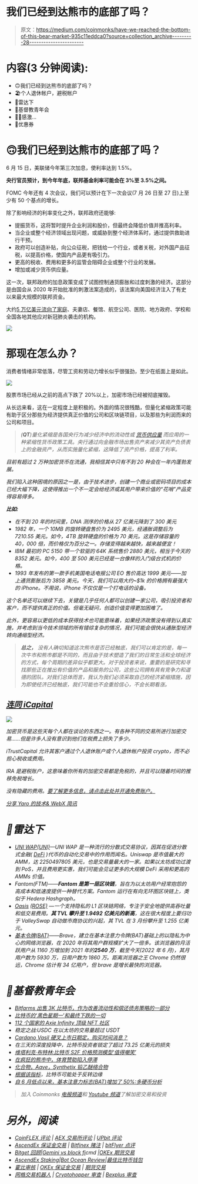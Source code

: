 # 我们已经到达熊市的底部了吗？

> 原文：<https://medium.com/coinmonks/have-we-reached-the-bottom-of-this-bear-market-935c11eddca0?source=collection_archive---------28----------------------->

# 内容(3 分钟阅读):

*   🙃我们已经到达熊市的底部了吗？
*   🏖️个人退休帐户，避税帐户
*   👀雷达下
*   📰基督教青年会
*   🙏🏻感激…
*   💸优惠券

# 🙃我们已经到达熊市的底部了吗？

6 月 15 日，美联储今年第三次加息，使利率达到 1.5%。

**央行官员预计，到今年年底，联邦基金利率可能会在 3%至 3.5%之间。**

FOMC 今年还有 4 次会议，我们可以预计在下一次会议(7 月 26 日至 27 日)上至少有 50 个基点的增长。

除了影响经济的利率变化之外，联邦政府还能够:

*   提振货币，这将暂时提升企业利润和股价，但最终会降低价值并推高利率。
*   当企业或整个经济领域出现问题，或威胁到整个经济体系时，通过提供救助进行干预。
*   政府可以创造补贴，向公众征税，把钱给一个行业，或者关税，对外国产品征税，以提高价格，使国内产品更有吸引力。
*   更高的税收、费用和更多的监管会阻碍企业或整个行业的发展。
*   增加或减少货币供应量。

这一次，联邦政府的加息政策变成了试图控制通货膨胀和过度刺激的经济。这部分是由国会从 2020 年开始批准的刺激法案造成的，该法案向美国经济注入了有史以来最大规模的联邦资金。

大约[5 万亿美元流向了家庭](http://nytimes.com)、夫妻店、餐馆、航空公司、医院、地方政府、学校和全国各地其他应对新冠肺炎袭击的机构。

![](img/2f1ecbae4578ed8bbd557896c75c87a8.png)

# 那现在怎么办？

消费者情绪非常低落，尽管工资和劳动力增长似乎很强劲，至少在纸面上是如此。

![](img/c5c4d0b1dc9cd37885443018d5af517c.png)

股票市场已经从之前的高点下跌了 20%以上，加密市场已经被彻底摧毁。

从长远来看，这在一定程度上是积极的。外面的情况很残酷，但量化紧缩政策可能有助于区分那些为经济提供真正价值的公司和区块链项目，以及那些为利润而来的公司和项目。

> **(****QT****)量化紧缩是各国央行为减少经济中的流动性或* [*货币供应量*](https://en.wikipedia.org/wiki/Money_supply) *而应用的一种紧缩性货币政策工具。央行通过向金融市场出售资产来减少其资产负债表上的金融资产，从而实施量化紧缩，这降低了资产价格，提高了利率。**

*目前有超过 2 万种加密货币在流通，我相信其中只有不到 20 种会在一年内蓬勃发展。*

*我们陷入这种困境的原因之一是，由于技术进步，创建一个商业或密码项目的成本已经大幅下降，这使得推出一个不一定会给经济或其用户带来价值的“花哨”产品变得容易得多。*

***比如:***

*   *在不到 20 年的时间里，DNA 测序的价格从 27 亿美元降到了 300 美元*
*   *1982 年，一个 10MB 的旋转硬盘售价为 2495 美元，经通胀调整后为 7210.55 美元。如今，4TB 旋转硬盘的价格为 70 美元。这是存储容量的 40，000 倍，而价格仅为百分之一。存储变得越来越快，越来越便宜！*
*   *IBM 最初的 PC 5150 带一个软驱的 64K 系统售价 2880 美元，相当于今天的 8352 美元。如今，400 至 500 美元已经是一台像样的入门级台式机的价格。*
*   *1993 年发布的第一款手机美国电话电报公司 EO 售价高达 1999 美元——加上通货膨胀后为 3858 美元。今天，我们可以用大约~$1k 的价格拥有最强大的 iPhone。不用说，iPhone 不仅仅是一个打电话的设备。*

*这个名单还可以继续下去，关键是几乎任何人都可以创建一家公司，吸引投资者和客户，而不提供真正的价值。但毫无疑问，创造价值变得更加困难了。*

*此外，更容易以更低的成本获得技术也可能意味着，如果经济政策没有得到认真实施，并考虑到当今技术领域的所有错综复杂的情况，我们可能会很快从通胀型经济转向通缩型经济。*

> ****总之，*** *没有人确切知道这次熊市是否已经触底，我们可以肯定的是，每一次牛市和熊市都是不同的，而且由于技术塑造了我们的日常生活和全球经济的方式，每个周期的差异似乎都更大。对于投资者来说，重要的是研究和寻找那些正在推出有价值的产品和服务的公司，这些公司拥有具有竞争力和道德的团队。对我们总体而言，我认为我们必须采取自己的经济紧缩措施，因为即使经济已经触底，我们可能也不会重拾信心，不会长期看涨。**

## *[连同 iCapital](https://itrustcapital.com/referral100?utm_source=partner&utm_medium=youtube&utm_campaign=partner637&oid=10&affid=637)*

*![](img/45b0d6af45962d9201845a881aa8b043.png)*

*加密货币是这些天每个人都在谈论的东西之一。有各种不同的交易所进行加密交易……但是许多人没有意识到他们在税费上损失了多少。*

*iTrustCapital 允许其客户通过个人退休账户或个人退休帐户投资 crypto，而不必担心税收或费用。*

*IRA 是避税账户，这意味着你所有的加密交易都是免税的，并且可以随着时间的推移免税增长。*

*没有隐藏的费用。[要了解更多信息，请点击此处并开通免费账户。](https://itrustcapital.com/referral100?utm_source=partner&utm_medium=youtube&utm_campaign=partner637&oid=10&affid=637)*

*[分享 Yaro 的技术& WebX 简讯](https://yarocelis.substack.com/?utm_source=substack&utm_medium=email&utm_content=share&action=share)*

# *👀雷达下*

*   *[UNI WAP(UNI)](http://uniswap.org)—UNI WAP 是一种流行的分散式交易协议，因其在促进分散式金融( [DeFi](https://coinmarketcap.com/alexandria/article/what-is-decentralized-finance) )代币的自动化交易中的作用而闻名。Uniswap 是市值最大的 AMM，达 2250497805 美元，也是交易量最大的一家。如果以太坊成功过渡到 PoS，并且费用更实惠，我们可能会见证更多的大规模 DeFi 采用和更高的 AMMs 价值。*
*   *Fantom(FTM)——**Fantom 是第一层区块链**，旨在为以太坊用户经常抱怨的高成本和低速度提供一种替代方案。Fantom 运行在有向无环图区块链上，类似于 Hedera Hashgraph。*
*   *[Oasis](http://oasislabs.com) [(ROSE)](http://oasislabs.om) —一个支持隐私的 L1 区块链网络，专注于安全地提供高吞吐量和低交易费用。**其 TVL 攀升至 1.9492 亿美元的新高**，这在很大程度上要归功于 ValleySwap 自动做市商协议的兴起，其 TVL 在 3 月份攀升至 1.255 亿美元。*
*   *[基本令牌(BAT)](https://basicattentiontoken.org/)——Brave，建立在基本注意力令牌(BAT)基础上的以隐私为中心的网络浏览器，在 2020 年将其用户群规模扩大了一倍多。该浏览器的月活跃用户从 1160 万增加到 2021 年的**2540 万**，截至今天(2022 年 6 月)，其月用户数为 5930 万，日用户数为 1860 万。距离浏览器之王 Chrome 仍然很远，Chrome 估计有 34 亿用户，但 brave 是增长最快的浏览器。*

# *📰基督教青年会*

*   *[Bitfarms 出售 3K 比特币，作为改善流动性和偿还债务策略的一部分](https://cointelegraph.com/news/bitfarms-sold-3k-bitcoin-as-part-of-strategy-to-improve-liquidity-and-pay-debts)*
*   *[比特币的‘黑色星期一’和最终下跌的一切](https://ambcrypto.com/bitcoins-black-monday-and-everything-about-the-final-decline/)*
*   *[112 个国家的 Axie Infinity 顶级 NFT 社区](https://cryptoslate.com/axie-infinity-top-nft-community-in-112-countries/)*
*   *稳定之战:USDC 在以太坊的交易量超过 USDT*
*   *[Cardano Vasil 硬叉上市日期定，购买时间消息？](https://www.newsbtc.com/news/cardano/cardano-vasil-hard-fork-launch-date-set-time-to-buy-the-news/)*
*   *在三天的深度投降中，比特币投资者锁定了超过 73.25 亿美元的损失*
*   *[维塔利克·布特林:比特币 S2F 价格预测模型‘值得嘲笑’](https://beincrypto.com/vitalik-buterin-bitcoin-s2f-price-prediction-model-deserves-mockery/)*
*   *[在疯狂的熊市中，体育赞助陷入停滞](https://bitcoinist.com/crypto-sports-sponsorships-stall/)*
*   *[化合物，Aave，Synthetix 铅乙醚络合物](https://cryptobriefing.com/compound-aave-synthetix-lead-ethereum-defi-revival/?utm_source=feed&utm_medium=rss)*
*   *[根据该指标](https://u.today/bitcoin-might-be-on-reversal-edge-according-to-this-indicator)，比特币可能处于反转边缘*
*   *[自 6 月低点以来，基本注意力标志(BAT)增加了 50%:多硬币分析](https://beincrypto.com/basic-attention-token-bat-increases-by-50-since-june-lows/)*

> *加入 Coinmonks [电报频道](https://t.me/coincodecap)和 [Youtube 频道](https://www.youtube.com/c/coinmonks/videos)了解加密交易和投资*

# *另外，阅读*

*   *[CoinFLEX 评论](https://coincodecap.com/coinflex-review) | [AEX 交易所评论](https://coincodecap.com/aex-exchange-review) | [UPbit 评论](https://coincodecap.com/upbit-review)*
*   *[AscendEx 保证金交易](https://coincodecap.com/ascendex-margin-trading) | [Bitfinex 赌注](https://coincodecap.com/bitfinex-staking) | [bitFlyer 点评](https://coincodecap.com/bitflyer-review)*
*   *[Bitget 回顾](https://coincodecap.com/bitget-review)|[Gemini vs block fi](https://coincodecap.com/gemini-vs-blockfi)cmd |[OKEx 期货交易](https://coincodecap.com/okex-futures-trading)*
*   *[AscendEx Staking](https://coincodecap.com/ascendex-staking)|[Bot Ocean Review](https://coincodecap.com/bot-ocean-review)|[最佳比特币钱包](https://coincodecap.com/bitcoin-wallets-india)*
*   *[霍比审核](https://coincodecap.com/huobi-review) | [OKEx 保证金交易](https://coincodecap.com/okex-margin-trading) | [期货交易](https://coincodecap.com/futures-trading)*
*   *[网格交易机器人](https://coincodecap.com/grid-trading) | [Cryptohopper 审查](/coinmonks/cryptohopper-review-a388ff5bae88) | [Bexplus 审查](https://coincodecap.com/bexplus-review)*